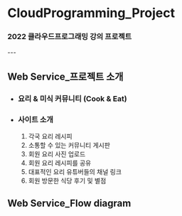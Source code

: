 # CloudProgramming_Project

### 2022 클라우드프로그래밍 강의 프로젝트<br/>

---<br/>

## Web Service_프로젝트 소개<br/>


* ### 요리 & 미식 커뮤니티 (Cook & Eat)  
  
* ### 사이트 소개   

  1. 각국 요리 레시피
  2. 소통할 수 있는 커뮤니티 게시판
  3. 회원 요리 사진 업로드
  4. 회원 요리 레시피를 공유
  5. 대표적인 요리 유튜버들의 채널 링크
  6. 회원 방문한 식당 후기 및 별점
  
  

## Web Service_Flow diagram

